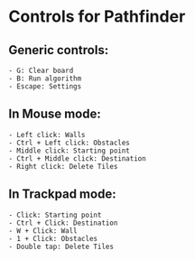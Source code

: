 # Controls for Pathfinder
## Generic controls:
    - G: Clear board
    - B: Run algorithm
    - Escape: Settings
## In Mouse mode:
    - Left click: Walls
    - Ctrl + Left click: Obstacles
    - Middle click: Starting point
    - Ctrl + Middle click: Destination
    - Right click: Delete Tiles
## In Trackpad mode:
    - Click: Starting point
    - Ctrl + Click: Destination
    - W + Click: Wall
    - 1 + Click: Obstacles
    - Double tap: Delete Tiles